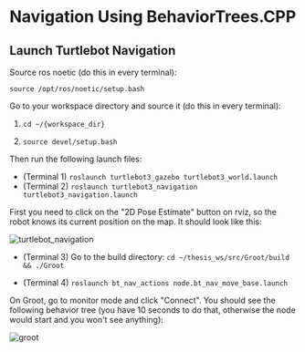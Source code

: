 # Navigation Using BehaviorTrees.CPP

## Launch Turtlebot Navigation

Source ros noetic (do this in every terminal):

`source /opt/ros/noetic/setup.bash`

Go to your workspace directory and source it (do this in every terminal): 

1. `cd ~/{workspace_dir}`

2. `source devel/setup.bash`

Then run the following launch files:

* (Terminal 1) `roslaunch turtlebot3_gazebo turtlebot3_world.launch`
* (Terminal 2) `roslaunch turtlebot3_navigation turtlebot3_navigation.launch`

First you need to click on the "2D Pose Estimate" button on rviz, so the robot knows its current position on the map. It should look like this:

![turtlebot_navigation](https://user-images.githubusercontent.com/52609366/166153170-41ababf5-00ed-48c5-81b8-1eb3841a885f.png)

* (Terminal 3) Go to the build directory: 
`cd ~/thesis_ws/src/Groot/build && ./Groot`

* (Terminal 4) `roslaunch bt_nav_actions node.bt_nav_move_base.launch`

On Groot, go to monitor mode and click "Connect". You should see the following behavior tree (you have 10 seconds to do that, otherwise the node would start and you won't see anything):

![groot](https://user-images.githubusercontent.com/52609366/166153368-35645408-1626-4c65-9c6a-033c2780a9d2.png)



